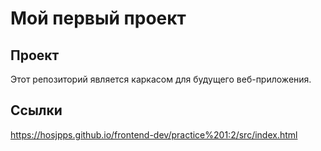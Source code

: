 # Мой первый проект
## Проект
Этот репозиторий является каркасом для будущего веб-приложения.
## Ссылки
https://hosjpps.github.io/frontend-dev/practice%201:2/src/index.html
